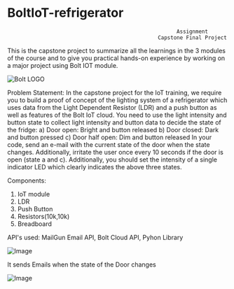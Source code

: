 #                                                       BoltIoT-refrigerator

                                                          Assignment 
                                                    Capstone Final Project

This is the capstone project to summarize all the learnings in the 3 modules of the course and to give you practical hands-on experience by working on a major project using Bolt IOT module. 







![Bolt LOGO](https://github.com/HarshaManoj/BoltIoT-refrigerator/blob/master/Bolt.jpg)

Problem Statement:
In the capstone project for the IoT training, we require you to build a proof of concept of the lighting system of a refrigerator which uses data from the Light Dependent Resistor (LDR) and a push button as well as features of the Bolt IoT cloud. You need to use the light intensity and button state to collect light intensity and button data to decide the state of the fridge:
a) Door open: Bright and button released
b) Door closed: Dark and button pressed
c) Door half open: Dim and button released
In your code, send an e-mail with the current state of the door when the state changes. Additionally, irritate the user once every 10 seconds if the door is open (state a and c). Additionally, you should set the intensity of a single indicator LED which clearly indicates the above three states. 

Components:
1) IoT module
2) LDR
3) Push Button
4) Resistors(10k,10k)
5) Breadboard

API's used:
MailGun Email API, 
Bolt Cloud API, 
Pyhon Library


![Image](https://github.com/HarshaManoj/BoltIoT-refrigerator/blob/master/20181004_161940.jpg)


It sends Emails when the state of the Door changes

![Image](https://github.com/HarshaManoj/BoltIoT-refrigerator/blob/master/Email%20output.png)


